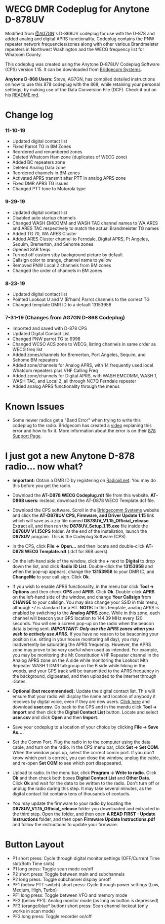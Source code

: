 # WECG DMR Codeplug for Anytone D-878UV
Modified from [@AG7GN](https://www.github.com/AG7GN)'s D-868UV codeplug for use with the D-878 and added analog and digital APRS functionality. Codeplug contains the PNW repeater network frequencies/zones along with other various Brandmeister repeaters in Northwest Washington and the WECG frequency list for Whatcom County. 

This codeplug was created using the Anytone D-878UV Codeplug Software (CPS) version 1.15. It can be downloaded from [Bridgecom Systems](https://www.bridgecomsystems.com/pages/anytone-at-d878uv-support-page). 

**Anytone D-868 Users:** Steve, AG7GN, has compiled detailed instructions on how to use this 878 codeplug with the 868, while retaining your personal settings, by making use of the Data Conversion File (DCF). Check it out on his [README.md.](https://github.com/AG7GN/DMR/blob/master/README.md) 

# Change log
### 11-10-19
* Updated digital contact list
* Fixed Parrot TG in BM Zones 
* Reordered and renumbered zones
* Deleted Whatcom Ham zone (duplicates of WECG zone)
* Added BC repeaters zone
* Deleted Analog Data zone
* Reordered channels in BM zones
* Activated APRS transmit after PTT in analog APRS zone
* Fixed DMR APRS TG issues
* Changed PTT tone to Motorola type
### 9-29-19
* Updated digital contact list
* Disabled auto startup channels
* Changed WASH EMCOMM and WASH TAC channel names to WA ARES and ARES TAC respectively to match the actual Brandmeister TG names
* Added TG 70, WA ARES Cluster
* Added ARES Cluster channel to Ferndale, Digital APRS, Pt Angeles, Sequim, Bremerton, and Sehome zones
* Opened SAR freqs
* Turned off custom stby background picture by default
* Callsign color to orange, channel name to yellow
* Removed PNW Local 2 channels from BM zones
* Changed the order of channels in BM zones
### 8-23-19
* Updated digital contact list
* Pointed Lookout U and V (B'ham) Parrot channels to the correct TG
* Changed template DMR ID to a default 13153958
### 7-31-19 (Changes from AG7GN D-868 Codeplug)
* Imported and saved with D-878 CPS
* Updated Digital Contact List
* Changed PNW parrot TG to 9998
* Changed WCSO ACS zone to WECG, listing channels in same order as WECG freq list
* Added zones/channels for Bremerton, Port Angeles, Sequim, and Sehome BM repeaters
* Added zone/channels for Analog APRS, with 14 frequently used local Whatcom repeaters plus VHF Calling Freq
* Added zone/channels for Digital APRS, with WASH EMCOMM, WASH 1, WASH TAC, and Local 2, all through NC7Q Ferndale repeater
* Added analog APRS functionality through the menus

# Known Issues
* Some newer radios get a "Band Error" when trying to write this codeplug to the radio. Bridgecom has created a [video](https://www.youtube.com/watch?v=yj-AoN1ofGc) explaning this error and how to fix it. More information about the error is on their [878 Support Page](https://www.bridgecomsystems.com/pages/anytone-at-d878uv-support-page).

# I just got a new Anytone D-878 radio... now what?
* **Important:** Obtain a DMR ID by registering on [Radioid.net](https://radioid.net/register). You may do this before you get the radio.
* Download the **<Date> AT-D878 WECG Codeplug.rdt** file from this website. **AT-D868 users:** instead, download the <Date> AT-D878 WECG Template.dcf file. 
* Download the CPS software. Scroll in the [Bridgecomm Systems](https://www.bridgecomsystems.com/pages/anytone-at-d878uv-support-page) website and click  the **AT-D878UV CPS, Firmware, and Driver Update 1.15** link which will save as a zip file named **D878UV_V1.15_Official_release**. Extract all, and then run the **D878UV_Setup_1.15.exe** file inside the **D878UV V1.15CPS** folder. At the end of the installation, launch the **D878UV** program. This is the Codeplug Software (CPS).
* In the CPS, click **File -> Open...** and then locate and double-click **<Date> AT-D878 WECG Template.rdt** (.dcf for 868 users).
* On the left-hand side of the window, click the **+** next to **Digital** to drop down the list, and click **Radio ID List**. Double-click the **13153958** and when the pop-up appears, change the **13153958** to your DMR ID, and **ChangeMe** to your call sign. Click **Ok**.
* If you wish to enable APRS functionality, in the menu bar click **Tool -> Options** and then check **GPS** and **APRS**. Click **Ok**. Double-click **APRS** on the left-hand side of the window, and change **Your Callsign** from **CHANGE** to your callsign. You may also change your SSID in this menu, although -7 is standard for a HT. 
**NOTE:** In this template, analog APRS is enabled by switching to the **Analog APRS** zone. While in this zone, each channel will beacon your GPS location to 144.39 MHz every 120 seconds. You will see a screen pop-up on the radio when the beacon data is being sent.  **_IMPORTANT: Only use the APRS zones when you wish to actively use APRS._** If you have no reason to be beaconing your position (i.e. sitting in your house monitoring all day), you may inadvertently be saturating the APRS frequency. However, the APRS zone may prove to be very useful when used as intended. For example, you may be monitoring the Mt Constitution VHF Repeater channel in the Analog APRS zone on the A side while monitoring the Lookout Mtn Repeater WASH 1 DMR talkgroup on the B side while hiking in the woods, and your GPS track will be transmitted to the APRS frequency in the background, digipeated, and then uploaded to the internet through iGates.
* **Optional (but recommended):** Update the digital contact list. This will ensure that your radio will display the name and location of anybody it receives by digital voice, even if they are new users. [Click here](https://radioid.net/database/dumps) and download **user.csv**. Go back to the CPS and in the mendu click **Tool -> Import** and then click the **Digital Contact List** button. Locate and select **user.csv** and click **Open** and then **Import**. 
* Save your codeplug to a location of your choice by clicking **File -> Save As...**.
* Set the Comm Port. Plug the radio in to the computer using the data cable, and turn on the radio. In the CPS menu bar, click **Set -> Set COM**. When the window pops up, select the correct comm port. If you don't know which port is correct, you can close the window, unplug the cable, and re-open **Set COM** to see which port disappeared. 
* Upload to radio. In the menu bar, click **Program -> Write to radio**. Click **Ok** and then check both boxes **Digital Contact List** and **Other Data**. Click **Ok** and wait for the data to be written to the radio. Don't turn off or unplug the radio during this step. It may take several minutes, as the digital contact list contains tens of thousands of contacts. 

* You may update the firmware to your radio by locating the **D878UV_V1.15_Official_release** folder you downloaded and extracted in the third step. Open the folder, and then open **A READ FIRST - Update Instructions** folder, and then open **Firmware Update Instructions.pdf** and follow the instructions to update your firmware.

# Button Layout
* P1 short press: Cycle through digital monitor settings (OFF/Current Time slot/Both Time slots)
* P1 long press: Toggle scan mode on/off
* P2 short press: Toggle between main and subchannels
* P2 long press: Toggle subchannel display on/off
* PF1 (below PTT switch) short press: Cycle through power settings (Low, Medium, High, Turbo)
* PF1 long press: Toggle between VFO and memory mode
* PF2 (below PF1): Analog monitor mode (as long as button is depressed)
* PF3 (orange/blue* button) short press: Scan channel lockout (only works in scan mode)
* PF3 long press: Toggle recorder on/off
